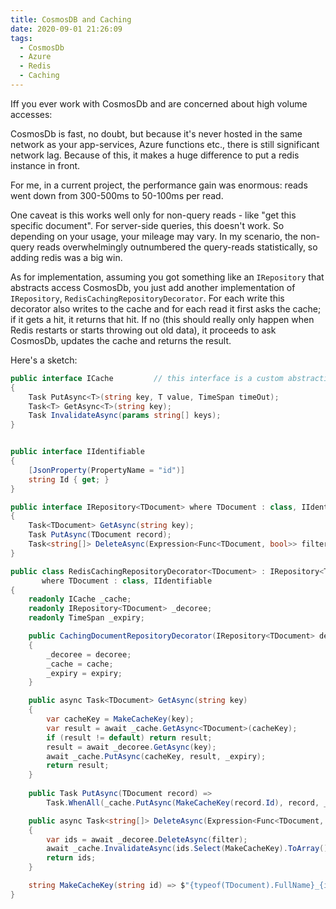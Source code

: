 ```yaml
---
title: CosmosDB and Caching
date: 2020-09-01 21:26:09
tags:
  - CosmosDb
  - Azure
  - Redis
  - Caching
---
```



Iff you ever work with CosmosDb and are concerned about high volume accesses:

CosmosDb is fast, no doubt, but because it's never hosted in the same network as your app-services, Azure functions etc., there is still significant network lag. Because of this, it makes a huge difference to put a redis instance in front. 

For me, in a current project, the performance gain was enormous: reads went down from 300-500ms to 50-100ms per read.

One caveat is this works well only for non-query reads - like "get this specific document". For server-side queries, this doesn't work. So depending on your usage, your mileage may vary. In my scenario, the non-query reads overwhelmingly outnumbered the query-reads statistically, so adding redis was a big win. 

As for implementation, assuming you got something like an `IRepository` that abstracts access CosmosDb, you just add another implementation of `IRepository`, `RedisCachingRepositoryDecorator`. For each write this decorator also writes to the cache and for each read it first asks the cache; if it gets a hit, it returns that hit. If no (this should really only happen when Redis restarts or starts throwing out old data), it proceeds to ask CosmosDb, updates the cache and returns the result.

Here's a sketch:

```csharp
public interface ICache         // this interface is a custom abstraction over the cache that's not as Redis-specific as IDatabase
{
    Task PutAsync<T>(string key, T value, TimeSpan timeOut);
    Task<T> GetAsync<T>(string key);
    Task InvalidateAsync(params string[] keys);
}


public interface IIdentifiable
{
    [JsonProperty(PropertyName = "id")]
    string Id { get; }
}

public interface IRepository<TDocument> where TDocument : class, IIdentifiable
{
    Task<TDocument> GetAsync(string key);
    Task PutAsync(TDocument record);
    Task<string[]> DeleteAsync(Expression<Func<TDocument, bool>> filter);
}

public class RedisCachingRepositoryDecorator<TDocument> : IRepository<TDocument>
       where TDocument : class, IIdentifiable
{
    readonly ICache _cache;
    readonly IRepository<TDocument> _decoree;
    readonly TimeSpan _expiry;

    public CachingDocumentRepositoryDecorator(IRepository<TDocument> decoree, ICache cache, TimeSpan expiry)
    {
        _decoree = decoree;
        _cache = cache;
        _expiry = expiry;
    }

    public async Task<TDocument> GetAsync(string key)
    {
        var cacheKey = MakeCacheKey(key);
        var result = await _cache.GetAsync<TDocument>(cacheKey);
        if (result != default) return result;
        result = await _decoree.GetAsync(key);
        await _cache.PutAsync(cacheKey, result, _expiry);
        return result;
    }
    
    public Task PutAsync(TDocument record) =>
        Task.WhenAll(_cache.PutAsync(MakeCacheKey(record.Id), record, _expiry), _decoree.PutAsync(record));

    public async Task<string[]> DeleteAsync(Expression<Func<TDocument, bool>> filter)
    {
        var ids = await _decoree.DeleteAsync(filter);
        await _cache.InvalidateAsync(ids.Select(MakeCacheKey).ToArray());
        return ids;
    }

    string MakeCacheKey(string id) => $"{typeof(TDocument).FullName}_{id}";
}
```

 



 